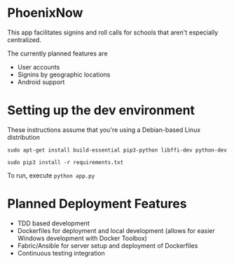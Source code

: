 # PhoenixNow
This app facilitates signins and roll calls for schools that aren't especially centralized.

The currently planned features are

* User accounts
* Signins by geographic locations
* Android support

# Setting up the dev environment
These instructions assume that you're using a Debian-based Linux distribution

`sudo apt-get install build-essential pip3-python libffi-dev python-dev`

`sudo pip3 install -r requirements.txt`

To run, execute `python app.py`

# Planned Deployment Features

* TDD based development
* Dockerfiles for deployment and local development (allows for easier Windows
  development with Docker Toolbox)
* Fabric/Ansible for server setup and deployment of Dockerfiles
* Continuous testing integration
